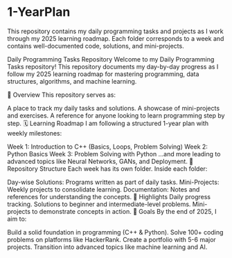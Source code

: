 # 1-YearPlan
This repository contains my daily programming tasks and projects as I work through my 2025 learning roadmap. Each folder corresponds to a week and contains well-documented code, solutions, and mini-projects.

Daily Programming Tasks Repository
Welcome to my Daily Programming Tasks repository! This repository documents my day-by-day progress as I follow my 2025 learning roadmap for mastering programming, data structures, algorithms, and machine learning.

📖 Overview
This repository serves as:

A place to track my daily tasks and solutions.
A showcase of mini-projects and exercises.
A reference for anyone looking to learn programming step by step.
🗓️ Learning Roadmap
I am following a structured 1-year plan with weekly milestones:

Week 1: Introduction to C++ (Basics, Loops, Problem Solving)
Week 2: Python Basics
Week 3: Problem Solving with Python
...and more leading to advanced topics like Neural Networks, GANs, and Deployment.
📁 Repository Structure
Each week has its own folder. Inside each folder:

Day-wise Solutions: Programs written as part of daily tasks.
Mini-Projects: Weekly projects to consolidate learning.
Documentation: Notes and references for understanding the concepts.
🌟 Highlights
Daily progress tracking.
Solutions to beginner and intermediate-level problems.
Mini-projects to demonstrate concepts in action.
🚀 Goals
By the end of 2025, I aim to:

Build a solid foundation in programming (C++ & Python).
Solve 100+ coding problems on platforms like HackerRank.
Create a portfolio with 5-6 major projects.
Transition into advanced topics like machine learning and AI.

